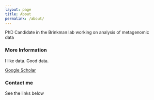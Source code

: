 ```yaml
---
layout: page
title: About
permalink: /about/
---
```


PhD Candidate in the Brinkman lab working on analysis of metagenomic data

### More Information

I like data. Good data.

[Google Scholar](https://scholar.google.ca/citations?user=mhN0cZoAAAAJ&hl=en)


### Contact me
See the links below
